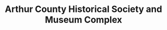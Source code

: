 ---
layout: repo
title: "Arthur County Historical Society and Museum Complex"
id: 11444
permalink: repos/11444/
---